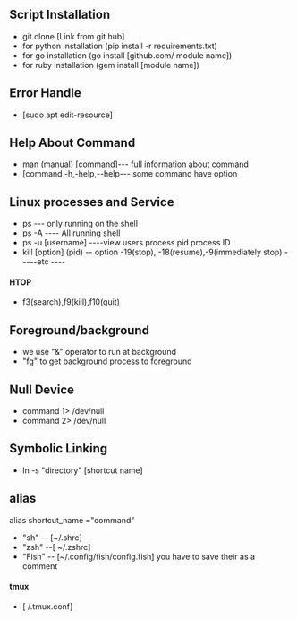 ## Script Installation
- git clone [Link from git hub]
- for python installation  (pip install -r requirements.txt)
- for go installation (go install [github.com/ module name])
- for ruby installation (gem install [module name])
## Error Handle
- [sudo apt edit-resource]
## Help About Command
- man (manual) [command]--- full information about command
- [command -h,-help,--help--- some command have option
## Linux processes and Service
- ps --- only running on the shell
- ps -A ---- All running shell
- ps -u [username] ----view users process
pid process ID
- kill [option] (pid)   -- option -19(stop), -18(resume),-9(immediately stop) -----etc ----   
#### HTOP
- f3(search),f9(kill),f10(quit)
## Foreground/background
- we use "&" operator to run at background
- "fg" to get background process to foreground
## Null Device
- command  1> /dev/null
- command  2> /dev/null
## Symbolic Linking
- ln -s "directory" [shortcut name]
## alias
alias shortcut_name ="command"
- "sh" -- [~/.shrc]
- "zsh" --[ ~/.zshrc]
- "Fish" -- [~/.config/fish/config.fish]
 you have to save their as a comment
 
 ####  tmux
- [ /.tmux.conf]

 